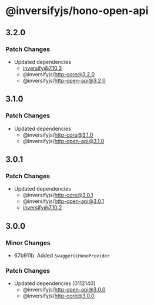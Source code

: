 # @inversifyjs/hono-open-api

## 3.2.0

### Patch Changes

- Updated dependencies
  - inversify@7.10.3
  - @inversifyjs/http-core@3.2.0
  - @inversifyjs/http-open-api@3.2.0

## 3.1.0

### Patch Changes

- Updated dependencies
  - @inversifyjs/http-core@3.1.0
  - @inversifyjs/http-open-api@3.1.0

## 3.0.1

### Patch Changes

- Updated dependencies
  - @inversifyjs/http-core@3.0.1
  - @inversifyjs/http-open-api@3.0.1
  - inversify@7.10.2

## 3.0.0

### Minor Changes

- 67b911b: Added `SwaggerUiHonoProvider`

### Patch Changes

- Updated dependencies [0112140]
  - @inversifyjs/http-open-api@3.0.0
  - @inversifyjs/http-core@3.0.0
